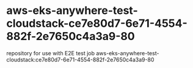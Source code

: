 # aws-eks-anywhere-test-cloudstack-ce7e80d7-6e71-4554-882f-2e7650c4a3a9-80
repository for use with E2E test job aws-eks-anywhere-test-cloudstack:ce7e80d7-6e71-4554-882f-2e7650c4a3a9-80
